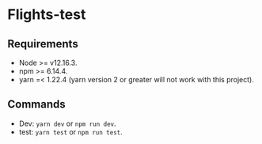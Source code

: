 # Flights-test

## Requirements
- Node >= v12.16.3.
- npm >= 6.14.4.
- yarn =< 1.22.4 (yarn version 2 or greater will not work with this project).

## Commands
- Dev: `yarn dev` or `npm run dev`.
- test: `yarn test` or `npm run test`.